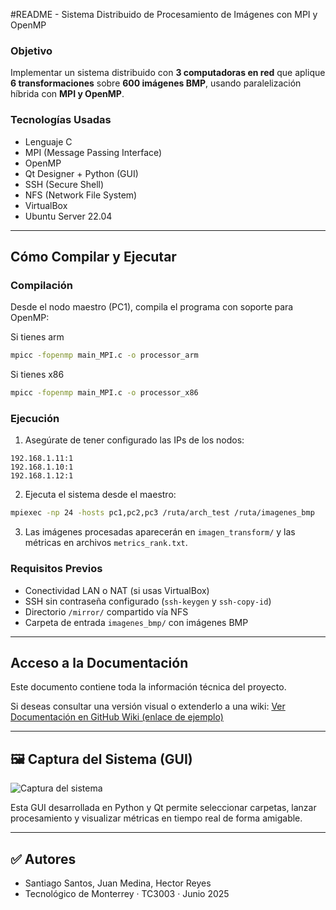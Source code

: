 #README - Sistema Distribuido de Procesamiento de Imágenes con MPI y OpenMP
### Objetivo

Implementar un sistema distribuido con **3 computadoras en red** que aplique **6 transformaciones** sobre **600 imágenes BMP**, usando paralelización híbrida con **MPI y OpenMP**.

### Tecnologías Usadas

* Lenguaje C
* MPI (Message Passing Interface)
* OpenMP
* Qt Designer + Python (GUI)
* SSH (Secure Shell)
* NFS (Network File System)
* VirtualBox
* Ubuntu Server 22.04

---

## Cómo Compilar y Ejecutar

###  Compilación

Desde el nodo maestro (PC1), compila el programa con soporte para OpenMP:

Si tienes arm
```bash
mpicc -fopenmp main_MPI.c -o processor_arm
```
Si tienes x86
```bash
mpicc -fopenmp main_MPI.c -o processor_x86
```

### Ejecución

1. Asegúrate de tener configurado las IPs de los nodos:

```
192.168.1.11:1
192.168.1.10:1
192.168.1.12:1
```

2. Ejecuta el sistema desde el maestro:

```bash
mpiexec -np 24 -hosts pc1,pc2,pc3 /ruta/arch_test /ruta/imagenes_bmp
```


3. Las imágenes procesadas aparecerán en `imagen_transform/` y las métricas en archivos `metrics_rank.txt`.

### Requisitos Previos

* Conectividad LAN o NAT (si usas VirtualBox)
* SSH sin contraseña configurado (`ssh-keygen` y `ssh-copy-id`)
* Directorio `/mirror/` compartido vía NFS
* Carpeta de entrada `imagenes_bmp/` con imágenes BMP

---

## Acceso a la Documentación

Este documento contiene toda la información técnica del proyecto.

Si deseas consultar una versión visual o extenderlo a una wiki:
[Ver Documentación en GitHub Wiki (enlace de ejemplo)](https://github.com/juanpemedina/transformacion_img-mpi-openmp/wiki/01_descripci%C3%B3n)

---

## 🖼️ Captura del Sistema (GUI)

![Captura del sistema](https://drive.google.com/drive/home)

Esta GUI desarrollada en Python y Qt permite seleccionar carpetas, lanzar procesamiento y visualizar métricas en tiempo real de forma amigable.

---

## ✅ Autores

* Santiago Santos, Juan Medina, Hector Reyes
* Tecnológico de Monterrey · TC3003 · Junio 2025
